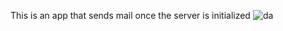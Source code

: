 This is an app that sends mail once the server is initialized
![da](https://user-images.githubusercontent.com/90358880/179444139-872870f2-686a-4899-9c5e-70086ead0a53.PNG)
